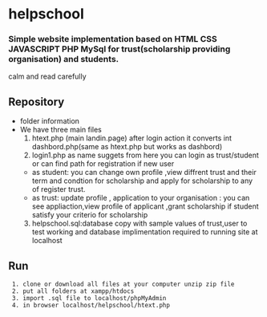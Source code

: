 # helpschool
### Simple website implementation based on HTML CSS JAVASCRIPT PHP MySql for trust(scholarship providing organisation) and students.
calm and read carefully
## Repository 
* folder information
* We have three main files
    1. htext.php (main landin.page) after login action it converts int dashbord.php(same as htext.php but works as dashbord)
    2. login1.php as name suggets from here you can login as trust/student or can find path for registration if new user 
    * as student: you can  change own profile ,view diffrent trust and their term and condtion for  scholarship and apply for                                                                                    scholarship to any of register trust.
    * as trust: update profile , application to your organisation : you can see appliaction,view profile of applicant ,grant scholarship if student satisfy your criterio for scholarship
    3. helpschool.sql:database copy with sample values of trust,user to test working and database implimentation required to running    site at localhost 

## Run
                                                                 
     1. clone or download all files at your computer unzip zip file
     2. put all folders at xampp/htdocs
     3. import .sql file to localhost/phpMyAdmin
     4. in browser localhost/helpschool/htext.php   
    
